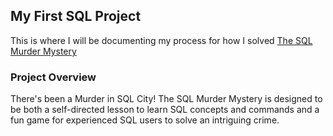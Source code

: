 ## My First SQL Project 

This is where I will be documenting my process for how I solved [The SQL Murder Mystery](https://mystery.knightlab.com/#experienced)

### Project Overview

There's been a Murder in SQL City! The SQL Murder Mystery is designed to be both a self-directed lesson to learn SQL concepts and commands and a fun game for experienced SQL users to solve an intriguing crime.


